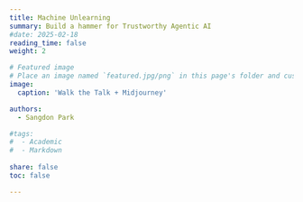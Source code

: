 ```yaml
---
title: Machine Unlearning 
summary: Build a hammer for Trustworthy Agentic AI
#date: 2025-02-18
reading_time: false
weight: 2

# Featured image
# Place an image named `featured.jpg/png` in this page's folder and customize its options here.
image:
  caption: 'Walk the Talk + Midjourney'

authors:
  - Sangdon Park

#tags:
#  - Academic
#  - Markdown
  
share: false
toc: false

---
```



